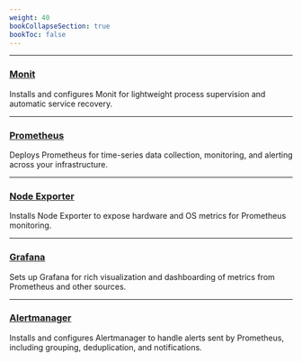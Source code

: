 ```yaml
---
weight: 40
bookCollapseSection: true
bookToc: false
---
```



---
### [**Monit**](/docs/roles/monitoring/monit)

Installs and configures Monit for lightweight process supervision and automatic service recovery.

---

### [**Prometheus**](/docs/roles/monitoring/prometheus)

Deploys Prometheus for time-series data collection, monitoring, and alerting across your infrastructure.

---

### [**Node Exporter**](/docs/roles/monitoring/node-exporter)

Installs Node Exporter to expose hardware and OS metrics for Prometheus monitoring.

---

### [**Grafana**](/docs/roles/monitoring/grafana)

Sets up Grafana for rich visualization and dashboarding of metrics from Prometheus and other sources.

---

### [**Alertmanager**](/docs/roles/monitoring/alertmanager)

Installs and configures Alertmanager to handle alerts sent by Prometheus, including grouping, deduplication, and notifications.
